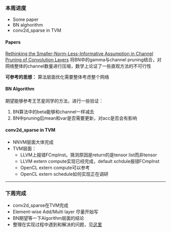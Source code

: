### 本周进度
- Some paper
- BN alghorithm
- conv2d_sparse in TVM

#### Papers
[Rethinking the Smaller-Norm-Less-Informative Assumption in Channel Pruning of Convolution Layers](https://arxiv.org/abs/1802.00124)
将BN中的gamma与channel pruning结合，对网络整体的channel数量进行压缩，数学上论证了一些直观方法的不可行性

__可参考的思想：__
算法层面优化需要整体考虑整个网络

#### BN Algorithm
期望能够参考王艺星同学的方法，进行一些验证：
1. BN算法中的beta能够和channel一样减去
2. BN中pruning后mean和var是否需要更新，对acc是否会有影响

#### conv2d_sparse in TVM
- NNVM层面大体完成
- TVM层面：
    - LLVM上报错FCmpInst。猜测原因是return的是tensor list而非tensor
    - LLVM extern compute实现已经完成，default schdule报错FCmpInst
    - OpenCL extern compute可以参考
    - OpenCL extern schedule如何实现正在调研
    
--------------------

### 下周完成
- conv2d_sparse在TVM完成
- Element-wise Add/Multi layer 尽量开始写
- BN期望等一下Algorithm层面的结论
- 整理在实现过程中遇到和解决的问题，见[这里](https://github.com/acada-sjtu/EdgeTraining/blob/master/Doc/Weekly-Report/Some%20question%20we%20met%20in%20the%20paper.md)
